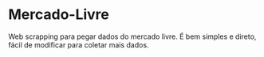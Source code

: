 # Mercado-Livre
Web scrapping para pegar dados do mercado livre. É bem simples e direto, fácil de modificar para coletar mais dados.